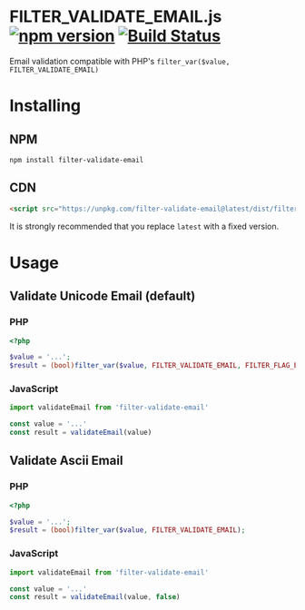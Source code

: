 # FILTER_VALIDATE_EMAIL.js [![npm version](https://badge.fury.io/js/filter-validate-email.svg)](https://badge.fury.io/js/filter-validate-email) [![Build Status](https://travis-ci.com/mpyw/FILTER_VALIDATE_EMAIL.js.svg?branch=master)](https://travis-ci.com/mpyw/FILTER_VALIDATE_EMAIL.js)

Email validation compatible with PHP's `filter_var($value, FILTER_VALIDATE_EMAIL)`

# Installing

## NPM

```
npm install filter-validate-email
```

## CDN

```html
<script src="https://unpkg.com/filter-validate-email@latest/dist/filter-validate-email.min.js"></script>
```

It is strongly recommended that you replace `latest` with a fixed version.

# Usage

## Validate Unicode Email (default)

### PHP

```php
<?php

$value = '...';
$result = (bool)filter_var($value, FILTER_VALIDATE_EMAIL, FILTER_FLAG_EMAIL_UNICODE);
```

### JavaScript

```js
import validateEmail from 'filter-validate-email'

const value = '...'
const result = validateEmail(value)
```

## Validate Ascii Email

### PHP

```php
<?php

$value = '...';
$result = (bool)filter_var($value, FILTER_VALIDATE_EMAIL);
```

### JavaScript

```js
import validateEmail from 'filter-validate-email'

const value = '...'
const result = validateEmail(value, false)
```
